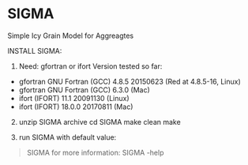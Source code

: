# SIGMA
Simple Icy Grain Model for Aggreagtes

INSTALL SIGMA:
  
1) Need: gfortran or ifort
Version tested so far:
* gfortran GNU Fortran (GCC) 4.8.5 20150623 (Red at 4.8.5-16, Linux)
* gfortran GNU Fortran (GCC) 6.3.0 (Mac)
* ifort (IFORT) 11.1 20091130 (Linux)
* ifort (IFORT) 18.0.0 20170811 (Mac)

2) unzip SIGMA archive
   cd SIGMA
   make clean
   make

3) run SIGMA with default value:
> SIGMA
   for more information:
> SIGMA -help
